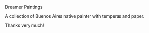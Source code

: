 Dreamer Paintings

A collection of Buenos Aires native painter with temperas and paper.

Thanks very much!
